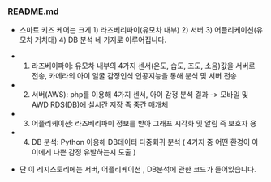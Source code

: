 ### README.md

 
- 스마트 키즈 케어는 크게 1) 라즈베리파이(유모차 내부) 2) 서버 3) 어플리케이션(유모차 거치대) 4) DB 분석 네 가지로 이루어집니다.
 
 
- 1) 라즈베이파이: 유모차 내부의 4가지 센서(온도, 습도, 조도, 소음)값을 서버로 전송,  카메라의 아이 얼굴 감정인식 인공지능을 통해 분석 및 서버 전송

- 2) 서버(AWS): php를 이용해  4가지 센서, 아이 감정 분석 결과 -> 모바일 및 AWD RDS(DB)에 실시간 저장 즉 중간 매개체

- 3) 어플리케이션: 라즈베리파이 정보를 받아 그래프 시각화 및 알림 즉 보호자 용

- 4) DB 분석: Python 이용해 DB데이터 다중회귀 분석 ( 4가지 중 어떤 환경이 아이에게 나쁜 감정 유발하는지 도출 ) 

- 단 이 레지스토리에는 서버, 어플리케이션 , DB분석에 관한 코드가 들어있습니다.

